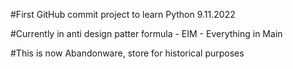 #First GitHub commit project to learn Python 9.11.2022

#Currently in anti design patter formula - EIM - Everything in Main

#This is now Abandonware, store for historical purposes
